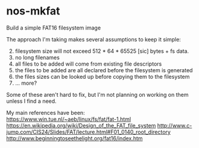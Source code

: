 # nos-mkfat
Build a simple FAT16 filesystem image

The approach I'm taking makes several assumptions to keep it simple:

2.  filesystem size will not exceed 512 * 64 * 65525 [sic] bytes + fs data.
3.  no long filenames
6.  all files to be added will come from existing file descriptors
8.  the files to be added are all declared before the filesystem is generated
9.  the files sizes can be looked up before copying them to the filesystem
10.  ... more?

Some of these aren't hard to fix, but I'm not planning on working on them unless I find a need.

My main references have been:
https://www.win.tue.nl/~aeb/linux/fs/fat/fat-1.html
https://en.wikipedia.org/wiki/Design_of_the_FAT_file_system
http://www.c-jump.com/CIS24/Slides/FAT/lecture.html#F01_0140_root_directory
http://www.beginningtoseethelight.org/fat16/index.htm
